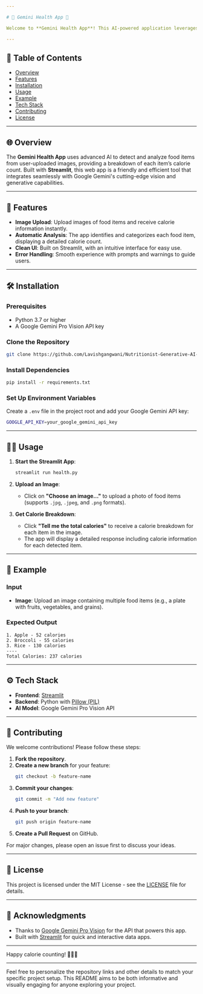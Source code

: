 ```yaml
---

# 🌟 Gemini Health App 🌟

Welcome to **Gemini Health App**! This AI-powered application leverages the Google Gemini Pro Vision API to analyze food items in uploaded images and provide detailed calorie information for each item. Whether you’re a nutritionist, fitness enthusiast, or simply curious about your meals, this app offers insightful nutritional data in seconds.

---
```


## 📖 Table of Contents
- [Overview](#-overview)
- [Features](#-features)
- [Installation](#-installation)
- [Usage](#-usage)
- [Example](#-example)
- [Tech Stack](#-tech-stack)
- [Contributing](#-contributing)
- [License](#-license)

---

## 🌐 Overview
The **Gemini Health App** uses advanced AI to detect and analyze food items from user-uploaded images, providing a breakdown of each item’s calorie count. Built with **Streamlit**, this web app is a friendly and efficient tool that integrates seamlessly with Google Gemini's cutting-edge vision and generative capabilities.

---

## 🚀 Features
- **Image Upload**: Upload images of food items and receive calorie information instantly.
- **Automatic Analysis**: The app identifies and categorizes each food item, displaying a detailed calorie count.
- **Clean UI**: Built on Streamlit, with an intuitive interface for easy use.
- **Error Handling**: Smooth experience with prompts and warnings to guide users.

---

## 🛠 Installation

### Prerequisites
- Python 3.7 or higher
- A Google Gemini Pro Vision API key

### Clone the Repository
```bash
git clone https://github.com/Lavishgangwani/Nutritionist-Generative-AI-Doctor-Using-Google-Gemini-Pro-Vision.git
```

### Install Dependencies
```bash
pip install -r requirements.txt
```

### Set Up Environment Variables
Create a `.env` file in the project root and add your Google Gemini API key:
```bash
GOOGLE_API_KEY=your_google_gemini_api_key
```

---

## 🧑‍💻 Usage
1. **Start the Streamlit App**:
   ```bash
   streamlit run health.py
   ```

2. **Upload an Image**:
   - Click on **"Choose an image..."** to upload a photo of food items (supports `.jpg`, `.jpeg`, and `.png` formats).

3. **Get Calorie Breakdown**:
   - Click **"Tell me the total calories"** to receive a calorie breakdown for each item in the image.
   - The app will display a detailed response including calorie information for each detected item.

---

## 🎉 Example

### Input
- **Image**: Upload an image containing multiple food items (e.g., a plate with fruits, vegetables, and grains).

### Expected Output
```
1. Apple - 52 calories
2. Broccoli - 55 calories
3. Rice - 130 calories
----
Total Calories: 237 calories
```

---

## ⚙️ Tech Stack
- **Frontend**: [Streamlit](https://streamlit.io/)
- **Backend**: Python with [Pillow (PIL)](https://pillow.readthedocs.io/)
- **AI Model**: Google Gemini Pro Vision API

---

## 🤝 Contributing
We welcome contributions! Please follow these steps:

1. **Fork the repository**.
2. **Create a new branch** for your feature:
   ```bash
   git checkout -b feature-name
   ```
3. **Commit your changes**:
   ```bash
   git commit -m "Add new feature"
   ```
4. **Push to your branch**:
   ```bash
   git push origin feature-name
   ```
5. **Create a Pull Request** on GitHub.

For major changes, please open an issue first to discuss your ideas.

---

## 📜 License
This project is licensed under the MIT License - see the [LICENSE](LICENSE) file for details.

---

## 🙏 Acknowledgments
- Thanks to [Google Gemini Pro Vision](https://cloud.google.com/) for the API that powers this app.
- Built with [Streamlit](https://streamlit.io/) for quick and interactive data apps.

---

Happy calorie counting! 🍎🥦🍚

---

Feel free to personalize the repository links and other details to match your specific project setup. This README aims to be both informative and visually engaging for anyone exploring your project.
